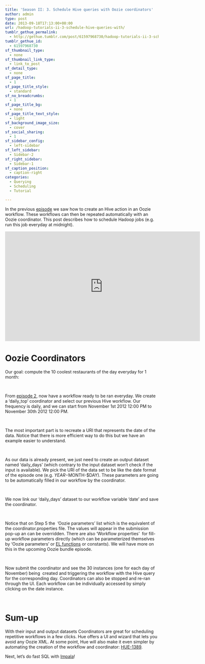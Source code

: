 ```yaml
---
title: 'Season II: 3. Schedule Hive queries with Oozie coordinators'
author: admin
type: post
date: 2013-09-18T17:13:00+00:00
url: /hadoop-tutorials-ii-3-schedule-hive-queries-with/
tumblr_gethue_permalink:
  - http://gethue.tumblr.com/post/61597968730/hadoop-tutorials-ii-3-schedule-hive-queries-with
tumblr_gethue_id:
  - 61597968730
sf_thumbnail_type:
  - none
sf_thumbnail_link_type:
  - link_to_post
sf_detail_type:
  - none
sf_page_title:
  - 1
sf_page_title_style:
  - standard
sf_no_breadcrumbs:
  - 1
sf_page_title_bg:
  - none
sf_page_title_text_style:
  - light
sf_background_image_size:
  - cover
sf_social_sharing:
  - 1
sf_sidebar_config:
  - left-sidebar
sf_left_sidebar:
  - Sidebar-2
sf_right_sidebar:
  - Sidebar-1
sf_caption_position:
  - caption-right
categories:
  - Querying
  - Scheduling
  - Tutorial

---
```

<p id="docs-internal-guid-4887476c-320c-a45c-febf-e2e58849f7a2">
  <span>In the previous </span><a href="http://gethue.tumblr.com/post/60937985689/video-series-ii-2-execute-hive-queries-and-schedule"><span>episode</span></a><span> we saw how to create an Hive action in an Oozie workflow. These workflows can then be repeated automatically with an Oozie coordinator. This post describes how to schedule Hadoop jobs (e.g. run this job everyday at midnight).</span>
</p>

<iframe src="https://player.vimeo.com/video/74378529?dnt=1&app_id=122963" width="640" height="360" frameborder="0" title="Hadoop Tutorial - Hue: Schedule Hive queries with Oozie coordinators" allow="autoplay; fullscreen" allowfullscreen></iframe>

# <span>Oozie Coordinators</span>

<span>Our goal: compute the 10 coolest restaurants of the day everyday for 1 month:</span>

&nbsp;

<span>From </span>[<span>episode 2</span>][1]<span>, now have a workflow ready to be ran everyday. We create a ‘</span><span>daily_top</span><span>’ coordinator and select our previous Hive workflow. Our frequency is daily, and we can start from </span><span>November 1st 2012 12:00 PM</span> <span>to </span><span>November 30th 2012 12:00 PM</span><span>.</span>

&nbsp;

<span>The most important part is to recreate a URI that represents the date of the data. Notice that there is more efficient way to do this but we have an example easier to understand.</span>

&nbsp;

<span>As our data is already present, we just need to create an output dataset named ‘</span><span>daily_days</span><span>’ (which contrary to the input dataset won’t check if the input is available). We pick the URI of the data set to be like the date format of the episode one (e.g. </span><span>$YEAR-$MONTH-$DAY</span><span>). These parameters are going to be automatically filled in our workflow by the coordinator. </span>

&nbsp;

<span>We now link our ‘</span><span>daily_days</span><span>’ dataset to our workflow variable ‘</span><span>date</span><span>’ and save the coordinator.</span>

&nbsp;

Notice that on Step 5 the  ’Oozie parameters’ list which is the equivalent of the coordinator.properties file. The values will appear in the submission pop-up an can be overridden. There are also ‘Workflow properties’  for fill-up workflow parameters directly (which can be parameterized themselves by ‘Oozie parameters’ or <a href="http://blog.cloudera.com/blog/2013/09/how-to-write-an-el-function-in-apache-oozie/" target="_blank" rel="noopener noreferrer">EL functions</a> or constants). We will have more on this in the upcoming Oozie bundle episode.

&nbsp;

<span>Now submit the coordinator and see the 30 instances (one for each day of November) being  created and triggering the workflow with the Hive query for the corresponding day. Coordinators can also be stopped and re-ran through the UI. Each workflow can be individually accessed by simply clicking on the date instance.</span>

&nbsp;

# <span>Sum-up</span>

<span>With their input and output datasets Coordinators are great for scheduling repetitive workflows in a few clicks. Hue offers a UI and wizard that lets you avoid any Oozie XML. At some point, Hue will also make it even simpler by automating the creation of the workflow and coordinator: </span>[HUE-1389][2]<span>.</span>

Next, let’s do fast SQL with [Impala][3]!

 [1]: http://gethue.tumblr.com/post/60937985689/video-series-ii-2-execute-hive-queries-and-schedule
 [2]: https://issues.cloudera.org/browse/HUE-1389
 [3]: http://gethue.tumblr.com/post/62452792255/fast-sql-with-the-impala-query-editor
